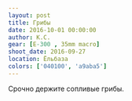 ```yaml
---
layout: post
title: Грибы
date: 2016-10-01 00:00:00
author: К.С.
gear: [E-300 , 35mm macro]
shoot_date: 2016-09-27
location: Ёльбаза
colors: ['040100', 'a9aba5']
---
```


Срочно держите сопливые грибы.
